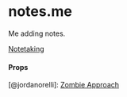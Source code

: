 # notes.me

Me adding notes.

[Notetaking](notetaking/notetaking.md)

#### Props
[@jordanorelli]: [Zombie Approach](https://gist.github.com/jordanorelli/11229304)
